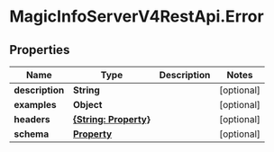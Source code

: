 # MagicInfoServerV4RestApi.Error

## Properties
Name | Type | Description | Notes
------------ | ------------- | ------------- | -------------
**description** | **String** |  | [optional] 
**examples** | **Object** |  | [optional] 
**headers** | [**{String: Property}**](Property.md) |  | [optional] 
**schema** | [**Property**](Property.md) |  | [optional] 


